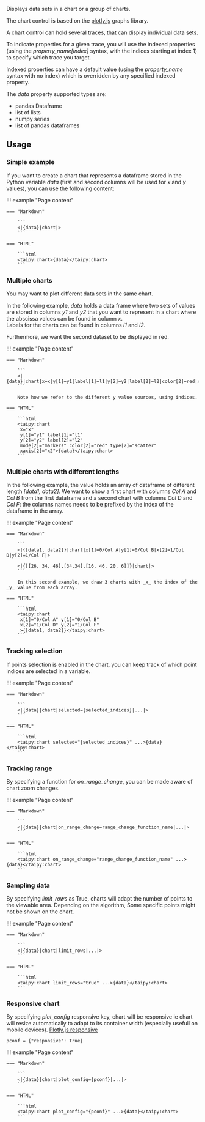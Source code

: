 Displays data sets in a chart or a group of charts.

The chart control is based on the [plotly.js](https://plotly.com/javascript/)
graphs library.

A chart control can hold several traces, that can display individual data sets.  

To indicate properties for a given trace, you will use the indexed properties
(using the *property_name[index]* syntax, with the indices starting at index 1) to
specify which trace you target.

Indexed properties can have a default value (using the *property_name* syntax with
no index) which is overridden by any specified indexed property.

The _data_ property supported types are:
- pandas Dataframe
- list of lists
- numpy series
- list of pandas dataframes

## Usage

### Simple example

If you want to create a chart that represents a dataframe stored in the Python
variable _data_ (first and second columns will be used for _x_ and _y_ values), you can use the following content:

!!! example "Page content"

    === "Markdown"

        ```
        <|{data}|chart|>
        ```
  
    === "HTML"

        ```html
        <taipy:chart>{data}</taipy:chart>
        ```


### Multiple charts

You may want to plot different data sets in the same chart.

In the following example, _data_ holds a data frame where two sets of values are stored
in columns _y1_ and _y2_ that you want to represent in a chart where the abscissa
values can be found in column _x_.  
Labels for the charts can be found in columns _l1_ and _l2_.

Furthermore, we want the second dataset to be displayed in red.

!!! example "Page content"

    === "Markdown"

        ```
        <|{data}|chart|x=x|y[1]=y1|label[1]=l1|y[2]=y2|label[2]=l2|color[2]=red|xaxis[2]=x2|>
        ```
  
        Note how we refer to the different y value sources, using indices.

    === "HTML"

        ```html
        <taipy:chart
         x="x"
         y[1]="y1" label[1]="l1"
         y[2]="y2" label[2]="l2"
         mode[2]="markers" color[2]="red" type[2]="scatter"
         xaxis[2]="x2">{data}</taipy:chart>
        ```

### Multiple charts with different lengths

In the following example, the value holds an array of dataframe of different length _[data1, data2]_.
We want to show a first chart with columns _Col A_ and _Col B_ from the first dataframe and a second chart
with columns _Col D_ and _Col F_: the columns names needs to be prefixed by the index of the dataframe in the array.

!!! example "Page content"

    === "Markdown"

        ```
        <|{[data1, data2]}|chart|x[1]=0/Col A|y[1]=0/Col B|x[2]=1/Col D|y[2]=1/Col F|>

        <|{[[26, 34, 46],[34,34],[16, 46, 20, 6]]}|chart|>
        ```
  
        In this second example, we draw 3 charts with _x_ the index of the _y_ value from each array.

    === "HTML"

        ```html
        <taipy:chart
         x[1]="0/Col A" y[1]="0/Col B"
         x[2]="1/Col D" y[2]="1/Col F"
         >{[data1, data2]}</taipy:chart>
        ```


### Tracking selection

If points selection is enabled in the chart, you can keep track of which point indices
are selected in a variable.

!!! example "Page content"

    === "Markdown"

        ```
        <|{data}|chart|selected={selected_indices}|...|>
        ```

    === "HTML"

        ```html
        <taipy:chart selected="{selected_indices}" ...>{data}</taipy:chart>
        ```

### Tracking range

By specifying a function for _on_range_change_, you can be made aware of chart zoom changes.

!!! example "Page content"

    === "Markdown"

        ```
        <|{data}|chart|on_range_change=range_change_function_name|...|>
        ```

    === "HTML"

        ```html
        <taipy:chart on_range_change="range_change_function_name" ...>{data}</taipy:chart>
        ```

### Sampling data

By specifying _limit_rows_ as True, charts will adapt the number of points to the viewable area.
Depending on the algorithm, Some specific points might not be shown on the chart.

!!! example "Page content"

    === "Markdown"

        ```
        <|{data}|chart|limit_rows|...|>
        ```

    === "HTML"

        ```html
        <taipy:chart limit_rows="true" ...>{data}</taipy:chart>
        ```

### Responsive chart

By specifying _plot_config_ responsive key, chart will be responsive ie chart will resize automatically to adapt to its container width (especially usefull on mobile devices).
[Plotly.js responsive](https://plotly.com/javascript/responsive-fluid-layout/)

```py3
pconf = {"responsive": True}
```

!!! example "Page content"

    === "Markdown"

        ```
        <|{data}|chart|plot_config={pconf}|...|>
        ```

    === "HTML"

        ```html
        <taipy:chart plot_config="{pconf}" ...>{data}</taipy:chart>
        ```

